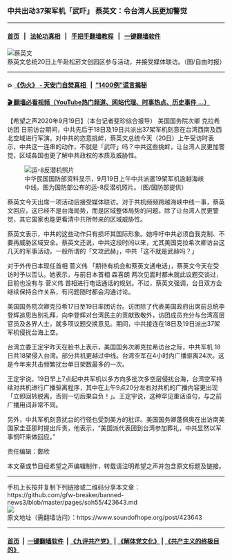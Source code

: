 ### 中共出动37架军机「武吓」 蔡英文：令台湾人民更加警觉
------------------------

#### [首页](https://github.com/gfw-breaker/banned-news3/blob/master/README.md) &nbsp;&nbsp;|&nbsp;&nbsp; [法轮功真相](https://github.com/begood0513/basic/blob/master/README.md)  &nbsp;&nbsp;|&nbsp;&nbsp; [手把手翻墙教程](https://github.com/gfw-breaker/guides/wiki)  &nbsp;&nbsp;|&nbsp;&nbsp; [一键翻墙软件](https://github.com/gfw-breaker/nogfw/blob/master/README.md)  



<div><img alt="蔡英文" src="https://img.soundofhope.org/2020-09/phpsctdyj_fotor-1600575299069.jpg"/>
<br/><figcaption class="caption">
 蔡英文总统20日上午赴松菸文创园区参与活动，并接受媒体联访。（图/自由时报）
</figcaption></div><hr/>

#### 💥 [《伪火》 - 天安门自焚真相 ](http://158.247.195.190:10000/videos/blog/weihuo.html)&nbsp; |&nbsp; [“1400例”谎言揭秘  ](http://158.247.195.190:10000/videos/blog/jiexi1400.html)

#### [ 🎬  翻墙必看视频（YouTube热门频道、网站代理、时事热点、历史事件 ...）](https://github.com/gfw-breaker/links/blob/master/banned.md)

<div><div class="Content__Wrapper sc-1bvya0-0 grZQxZ">
 <p class="meta-top">
  <span class="meta">
   【希望之声2020年9月19日】（本台记者斐珍综合报导）
  </span>
  美国国务院次卿
  <ok href="/term/379723">
   克拉希访团
  </ok>
  日前访台期间，中共先后于18日及19日共派出37架军机刻意在台湾西南及西北空域进行军演。对中共的恣意挑衅，蔡英文总统今天（20日）上午受访时表示，中共这一连串的动作，不就是「武吓」吗？中共这些挑衅，让台湾人民更加警觉，区域各国也更了解中共政权的本质及威胁性。
 </p>
 <figure class="OImage__StyledFigure-sc-1lfley0-0 hHSfVg">
  <img alt="运-8反潜机照片" src="https://img.soundofhope.org/2020-09/1600575210853.png"/>
  <br/><figcaption>
   中华民国国防部资料显示，9月19日上午中共派遣19架军机逾越海峡中线。图为国防部公布的运-8反潜机照片。（图/国防部提供）
  </figcaption>
 </figure>
 <p>
  蔡英文今天出席一项活动后接受媒体联访。对于共机频频跨越海峡中线一事，蔡英文回应，这已经不是台海局势，而是区域整体局势的问题。除了让台湾人民更警觉，其它国家也能更看清中共所带来的区域威胁性。
 </p>
 <div class="AD_Embed__Wrap-sc-1xslmin-0 igMuqX module desktop">
  <div>
  </div>
 </div>
 <p>
  蔡英文表示，中共的这些动作只有损坏其国际形象。她呼吁中共必须自我克制、不要再威胁区域安全。蔡英文还说，中共这段时间以来，尤其美国克拉希次卿访台这几天的军事活动，一般所谓的「文攻武赫」，中共「这不就是武赫吗？」
 </p>
 <p>
  对于外传日本现任首相
  <ok href="/term/121760">
   菅义伟
  </ok>
  「期待有机会和蔡英文通电话」，蔡英文今天在受访时予以否认。她表示，与前日本首相
  <ok href="/term/344977">
   森喜朗
  </ok>
  两次见面时都未就此议题交谈过，目前也没有与
  <ok href="/term/121760">
   菅义伟
  </ok>
  首相进行电话通话的规划。不过，蔡英文强调，台日双方会继续保持合作关系，有问题随时都会沟通讨论。
 </p>
 <p>
  美国国务院次卿克拉希17日至19日率团访台。访团除了代表美国政府出席前总统李登辉追思告别礼拜，向李登辉对台湾民主的贡献致敬外，访团成员充分与台湾高层官员及各界人士，就多项议题交换意见。期间，中共接连在18日及19日派出37架军机侵扰台海上空。
 </p>
 <p>
  台湾立委王定宇昨天在脸书上表示，美国国务次卿克拉希访台之际，中共军机 18日共18架侵入台湾。部分共机更越过中线。台湾空军在4小时内广播驱离24次。这是今年来共击频繁扰台单日架数最多的一次。
 </p>
 <p>
  王定宇说，19日早上7点起中共军机以多方向多批次多空层侵扰台海，台湾空军持续对共机进行广播驱离程序，其中在上午9点20分左右对共机的广播内容更出现「立即回转脱离，否则一切后果自负！」。王定宇说，这种罕见重话语句，与之前广播用词非常不同。
 </p>
 <p>
  另外，中共军机刻意扰台的行径也受到美方的批评。美国国务卿蓬佩奥在出访南美国家圭亚那时提出斥责，他表示，“美国派代表团到台湾参加葬礼，中共显然以军事恫吓来做回应。”
 </p>
 <p class="meta-btm">
  责任编辑：鄭欣
 </p>
 <p class="meta-btm">
  本文章或节目经希望之声编辑制作，转载请注明希望之声并包含原文标题及链接。
 </p>
</div>
</div>
<hr/>
手机上长按并复制下列链接或二维码分享本文章：<br/>
https://github.com/gfw-breaker/banned-news3/blob/master/pages/soh55/423643.md <br/>
<a href='https://github.com/gfw-breaker/banned-news3/blob/master/pages/soh55/423643.md'><img src='https://github.com/gfw-breaker/banned-news3/blob/master/pages/soh55/423643.md.png'/></a> <br/>
原文地址（需翻墙访问）：https://www.soundofhope.org/post/423643


------------------------
#### [首页](https://github.com/gfw-breaker/banned-news3/blob/master/README.md) &nbsp;|&nbsp; [一键翻墙软件](https://github.com/gfw-breaker/nogfw/blob/master/README.md) &nbsp;| [《九评共产党》](https://github.com/gfw-breaker/9ping.md/blob/master/README.md#九评之一评共产党是什么) | [《解体党文化》](https://github.com/gfw-breaker/jtdwh.md/blob/master/README.md) | [《共产主义的终极目的》](https://github.com/gfw-breaker/gczydzjmd.md/blob/master/README.md)


<img src='http://gfw-breaker.win/banned-news3/pages/soh55/423643.md' width='0px' height='0px'/>